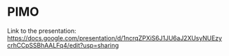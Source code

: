 # PIMO
Link to the presentation:
https://docs.google.com/presentation/d/1ncrqZPXiS6J1JU6aJ2XUsyNUEzycrhCCpSSBhAALFq4/edit?usp=sharing
